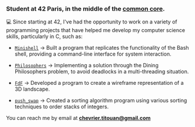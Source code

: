 ### Student at 42 Paris, in the middle of the [common core](https://github.com/titouanck/42-cursus).

💻  Since starting at 42, I've had the opportunity to work on a variety of programming projects that have helped me develop my computer science skills, particularly in C, such as:

- [`Minishell`](https://github.com/titouanck/42-Minishell) → Built a program that replicates the functionality of the Bash shell, providing a command-line interface for system interaction.

- [`Philosophers`](https://github.com/titouanck/42-Philosophers) → Implementing a solution through the Dining Philosophers problem, to avoid deadlocks in a multi-threading situation.

- [`FdF`](https://github.com/titouanck/42-FdF) → Developed a program to create a wireframe representation of a 3D landscape.

- [`push_swap`](https://github.com/titouanck/42-push_swap) → Created a sorting algorithm program using various sorting techniques to order stacks of integers.

You can reach me by email at **chevrier.titouan@gmail.com**
